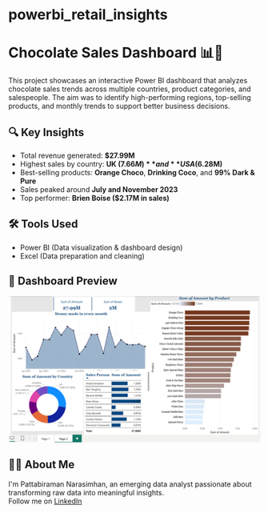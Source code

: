 # powerbi_retail_insights
# Chocolate Sales Dashboard 📊🍫

This project showcases an interactive Power BI dashboard that analyzes chocolate sales trends across multiple countries, product categories, and salespeople. The aim was to identify high-performing regions, top-selling products, and monthly trends to support better business decisions.

## 🔍 Key Insights
- Total revenue generated: **$27.99M**
- Highest sales by country: **UK ($7.66M)** and **USA ($6.28M)**
- Best-selling products: **Orange Choco**, **Drinking Coco**, and **99% Dark & Pure**
- Sales peaked around **July and November 2023**
- Top performer: **Brien Boise ($2.17M in sales)**

## 🛠 Tools Used
- Power BI (Data visualization & dashboard design)
- Excel (Data preparation and cleaning)

## 📸 Dashboard Preview
![Chocolate Dashboard](Screenshot%202025-05-19%20221545.png)

## 🧑‍💼 About Me
I'm Pattabiraman Narasimhan, an emerging data analyst passionate about transforming raw data into meaningful insights.  
Follow me on [LinkedIn](https://www.linkedin.com/in/pattabiraman-narasimhan)

